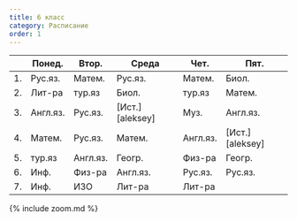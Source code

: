 ```yaml
---
title: 6 класс
category: Расписание
order: 1
---
```


|     | Понед.   | Втор.    | Среда           | Чет.     | Пят.            |
| --- | -------- | -------- | --------------- | -------- | --------------- |
| 1.  | Рус.яз.  | Матем.   | Рус.яз.         | Матем.   | Биол.           |
| 2.  | Лит-ра   | тур.яз   | Биол.           | тур.яз   | Матем.          |
| 3.  | Англ.яз. | Рус.яз.  | [Ист.][aleksey] | Муз.     | Англ.яз.        |
| 4.  | Матем.   | Рус.яз.  | Матем.          | Англ.яз. | [Ист.][aleksey] |
| 5.  | тур.яз   | Англ.яз. | Геогр.          | Физ-ра   | Геогр.          |
| 6.  | Инф.     | Физ-ра   | Англ.яз.        | Рус.яз.  | Рус.яз.         |
| 7.  | Инф.     | ИЗО      | Лит-ра          | Лит-ра   |                 |

{% include zoom.md %}

